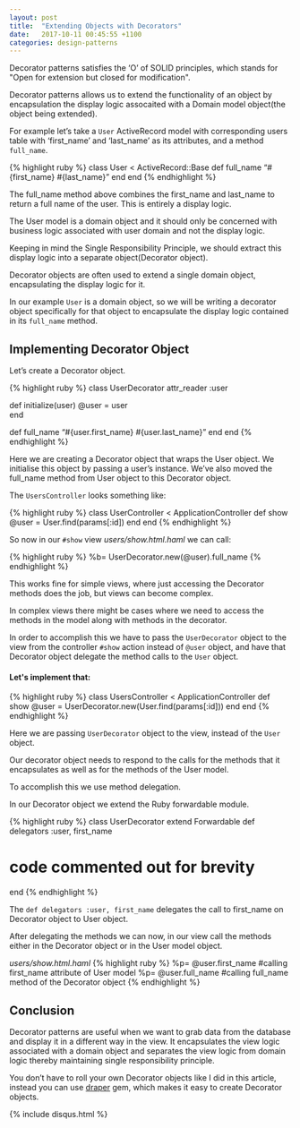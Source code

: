 ```yaml
---
layout: post
title:  "Extending Objects with Decorators"
date:   2017-10-11 00:45:55 +1100
categories: design-patterns
---
```

Decorator patterns satisfies the ‘O’ of SOLID principles, which stands for "Open for extension but closed for modification".

Decorator patterns allows us to extend the functionality of an object by encapsulation the display logic assocaited with a Domain model object(the object being extended).

For example let’s take a ``User`` ActiveRecord model with corresponding users table with ‘first_name’ and ‘last_name’ as its attributes,
and a method ``full_name``.

{% highlight ruby %}
class User < ActiveRecord::Base
  def full_name
    “#{first_name} #{last_name}”
  end
end
{% endhighlight %}

The full_name method above combines the first_name and last_name to return a full name of the user. This is entirely a display logic.

The User model is a domain object and it should only be concerned with business logic associated with user domain and not the display logic.

Keeping in mind the Single Responsibility Principle, we should extract this display logic into a separate object(Decorator object).

Decorator objects are often used to extend a single domain object, encapsulating the display logic for it.

In our example ``User`` is a domain object, so we will be writing a decorator object specifically for that object to encapsulate the display logic contained in its ``full_name`` method.

## Implementing Decorator Object

Let’s create a Decorator object.


{% highlight ruby %}
class UserDecorator
  attr_reader :user

  def initialize(user)
    @user = user    
  end

  def full_name
    “#{user.first_name} #{user.last_name}”
  end
end
{% endhighlight %}

Here we are creating a Decorator object that wraps the User object. We initialise this object by passing a user’s instance.
We’ve also moved the full_name method from User object to this Decorator object.

The ``UsersController`` looks something like:

{% highlight ruby %}
class UserController < ApplicationController
  def show
    @user = User.find(params[:id])
  end
end
{% endhighlight %}

So now in our ``#show`` view *users/show.html.haml* we can call:

{% highlight ruby %}
%b= UserDecorator.new(@user).full_name
{% endhighlight %}

This works fine for simple views, where just accessing the Decorator methods does the job, but views can become complex.

In complex views there might be cases where we need to access the methods in the model along with methods in the decorator.

In order to accomplish this we have to pass the ``UserDecorator`` object to the view from the controller ``#show`` action instead of ``@user`` object, and have that Decorator object delegate the method calls to the ``User`` object.

#### Let's implement that:

{% highlight ruby %}
class UsersController < ApplicationController
  def show
    @user = UserDecorator.new(User.find(params[:id]))
  end
end
{% endhighlight %}

Here we are passing ``UserDecorator`` object to the view, instead of the ``User`` object.

Our decorator object needs to respond to the calls for the methods that it encapsulates as well as
for the methods of the User model.

To accomplish this we use method delegation.

In our Decorator object we extend the Ruby forwardable module.

{% highlight ruby %}
class UserDecorator
  extend Forwardable
  def delegators :user, first_name
  
  # code commented out for brevity
end
{% endhighlight %}

The ``def delegators :user, first_name`` delegates the call to first_name on Decorator object to User object.

After delegating the methods we can now, in our view call the methods either in the Decorator object or in the User model object.

*users/show.html.haml*
{% highlight ruby %}
  %p= @user.first_name #calling first_name attribute of User model
  %p= @user.full_name #calling full_name method of the Decorator object
{% endhighlight %}

## Conclusion

Decorator patterns are useful when we want to grab data from the database and display it in a
different way in the view. It encapsulates the view logic associated with a domain object and separates
the view logic from domain logic thereby maintaining single responsibility principle.

You don’t have to roll your own Decorator objects like I did in this article, instead you can use <a href="https://github.com/drapergem/draper" target="_blank">draper</a> gem, which makes it easy to create Decorator objects.


<!-- Post comments -->
<div class="comments">
  {% include disqus.html %}
</div>
